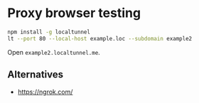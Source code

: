 # Proxy browser testing

```sh
npm install -g localtunnel
lt --port 80 --local-host example.loc --subdomain example2
```

Open `example2.localtunnel.me`.

## Alternatives

* https://ngrok.com/
